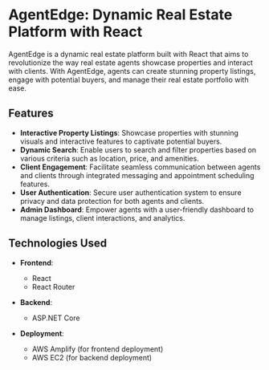# AgentEdge: Dynamic Real Estate Platform with React

AgentEdge is a dynamic real estate platform built with React that aims to revolutionize the way real estate agents showcase properties and interact with clients. With AgentEdge, agents can create stunning property listings, engage with potential buyers, and manage their real estate portfolio with ease.

## Features

- **Interactive Property Listings**: Showcase properties with stunning visuals and interactive features to captivate potential buyers.
- **Dynamic Search**: Enable users to search and filter properties based on various criteria such as location, price, and amenities.
- **Client Engagement**: Facilitate seamless communication between agents and clients through integrated messaging and appointment scheduling features.
- **User Authentication**: Secure user authentication system to ensure privacy and data protection for both agents and clients.
- **Admin Dashboard**: Empower agents with a user-friendly dashboard to manage listings, client interactions, and analytics.

## Technologies Used

- **Frontend**:
  - React
  - React Router
  
- **Backend**:
  - ASP.NET Core
  
- **Deployment**:
  - AWS Amplify (for frontend deployment)
  - AWS EC2 (for backend deployment)
